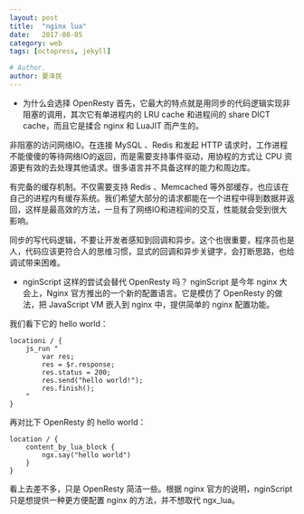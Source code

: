 ```yaml
---
layout: post
title:  "nginx lua"
date:   2017-08-05
category: web
tags: [octopress, jekyll]

# Author.
author: 夏泽民
---
```

* 为什么会选择 OpenResty
首先，它最大的特点就是用同步的代码逻辑实现非阻塞的调用，其次它有单进程内的 LRU cache 和进程间的 share DICT cache，而且它是揉合 nginx 和 LuaJIT 而产生的。

非阻塞的访问网络IO。在连接 MySQL 、Redis 和发起 HTTP 请求时，工作进程不能傻傻的等待网络IO的返回，而是需要支持事件驱动，用协程的方式让 CPU 资源更有效的去处理其他请求。很多语言并不具备这样的能力和周边库。

有完备的缓存机制。不仅需要支持 Redis 、Memcached 等外部缓存，也应该在自己的进程内有缓存系统。我们希望大部分的请求都能在一个进程中得到数据并返回，这样是最高效的方法，一旦有了网络IO和进程间的交互，性能就会受到很大影响。

同步的写代码逻辑，不要让开发者感知到回调和异步。这个也很重要，程序员也是人，代码应该更符合人的思维习惯，显式的回调和异步关键字，会打断思路，也给调试带来困难。


* nginScript 这样的尝试会替代 OpenResty 吗？
nginScript 是今年 nginx 大会上，Nginx 官方推出的一个新的配置语言。它是模仿了 OpenResty 的做法，把 JavaScript VM 嵌入到 nginx 中，提供简单的 nginx 配置功能。

我们看下它的 hello world：

    locationi / {
        js_run "
            var res;
            res = $r.response;
            res.status = 200;
            res.send("hello world!");
            res.finish();
        "
    }
再对比下 OpenResty 的 hello world：

    location / {
        content_by_lua_block {
            ngx.say("hello world")
        }
    }
看上去差不多，只是 OpenResty 简洁一些。根据 nginx 官方的说明，nginScript 只是想提供一种更方便配置 nginx 的方法，并不想取代 ngx_lua。

